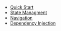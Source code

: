 - [Quick Start](/)
- [State Managment](state-managment.md)
- [Navigation](navigation.md)
- [Dependency Injection](dependency-injection.md)